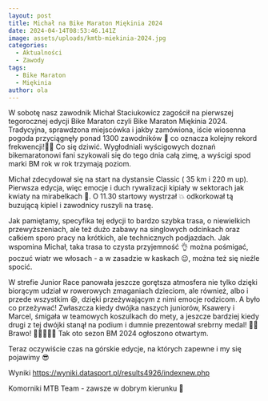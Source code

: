 ```yaml
---
layout: post
title: Michał na Bike Maraton Miękinia 2024
date: 2024-04-14T08:53:46.141Z
image: assets/uploads/kmtb-miekinia-2024.jpg
categories:
  - Aktualności
  - Zawody
tags:
  - Bike Maraton
  - Miękinia
author: ola
---
```

W sobotę nasz zawodnik Michał Staciukowicz zagościł na pierwszej tegorocznej edycji Bike Maraton czyli Bike Maraton Miękinia 2024. Tradycyjna, sprawdzona miejscówka i jakby zamówiona, iście wiosenna pogoda przyciągnęły ponad 1300 zawodników 🤯 co oznacza kolejny rekord frekwencji!💪🎉 Co się dziwić. Wygłodniali wyścigowych doznań bikemaratonowi fani szykowali się do tego dnia całą zimę, a wyścigi spod marki BM rok w rok trzymają poziom.
<!--more-->

Michał zdecydował się na start na dystansie Classic ( 35 km i 220 m up). Pierwsza edycja, więc emocje i duch rywalizacji kipiały w sektorach jak kwiaty na mirabelkach 🌸. O 11.30 startowy wystrzał 💥 odkorkował tą buzującą kipiel i zawodnicy ruszyli na trasę.

Jak pamiętamy, specyfika tej edycji to bardzo szybka trasa, o niewielkich przewyższeniach, ale też dużo zabawy na singlowych odcinkach oraz całkiem sporo pracy na krótkich, ale technicznych podjazdach. Jak wspomina Michał, taka trasa to czysta przyjemność 👌 można pośmigać, poczuć wiatr we włosach - a w zasadzie w kaskach 😉, można też się nieźle spocić. 

W strefie Junior Race panowała jeszcze gorętsza atmosfera nie tylko dzięki biorącym udział w rowerowych zmaganiach dzieciom, ale również, albo i przede wszystkim 😆, dzięki przeżywającym z nimi emocje rodzicom. A było co przeżywać! Zwłaszcza kiedy dwójka naszych juniorów,  Ksawery i Marcel, śmigała w teamowych koszulkach do mety, a jeszcze bardziej kiedy drugi z tej dwójki stanął na podium i dumnie prezentował srebrny medal! 🥈🥈 Brawo! 👏👏👏👏👏 Tak oto sezon BM 2024 ogłoszono otwartym. 

Teraz oczywiście czas na górskie edycje, na których zapewne i my się pojawimy 😎

Wyniki <https://wyniki.datasport.pl/results4926/indexnew.php>

Komorniki MTB Team - zawsze w dobrym kierunku 🙂